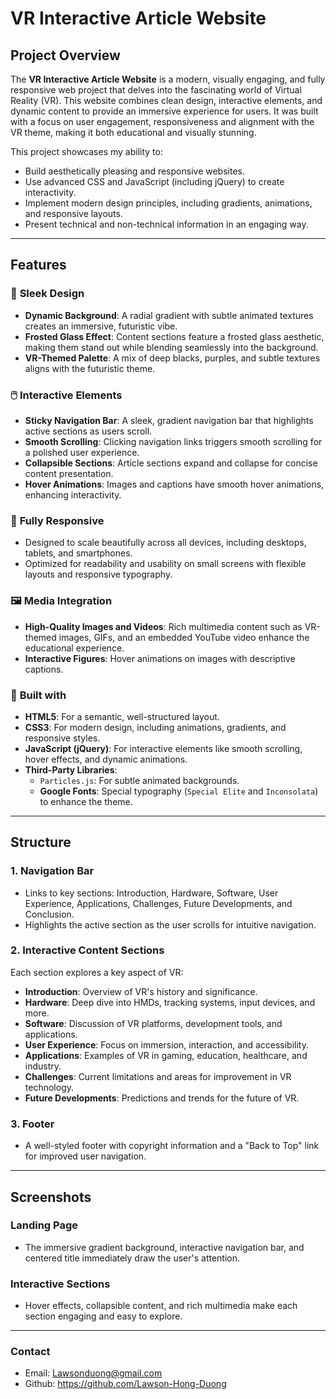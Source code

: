 # **VR Interactive Article Website**

## **Project Overview**
The **VR Interactive Article Website** is a modern, visually engaging, and fully responsive web project that delves into the fascinating world of Virtual Reality (VR). This website combines clean design, interactive elements, and dynamic content to provide an immersive experience for users. It was built with a focus on user engagement, responsiveness and alignment with the VR theme, making it both educational and visually stunning.

This project showcases my ability to:
- Build aesthetically pleasing and responsive websites.
- Use advanced CSS and JavaScript (including jQuery) to create interactivity.
- Implement modern design principles, including gradients, animations, and responsive layouts.
- Present technical and non-technical information in an engaging way.

---

## **Features**

### 🎨 **Sleek Design**
- **Dynamic Background**: A radial gradient with subtle animated textures creates an immersive, futuristic vibe.
- **Frosted Glass Effect**: Content sections feature a frosted glass aesthetic, making them stand out while blending seamlessly into the background.
- **VR-Themed Palette**: A mix of deep blacks, purples, and subtle textures aligns with the futuristic theme.

### 🖱️ **Interactive Elements**
- **Sticky Navigation Bar**: A sleek, gradient navigation bar that highlights active sections as users scroll.
- **Smooth Scrolling**: Clicking navigation links triggers smooth scrolling for a polished user experience.
- **Collapsible Sections**: Article sections expand and collapse for concise content presentation.
- **Hover Animations**: Images and captions have smooth hover animations, enhancing interactivity.

### 📱 **Fully Responsive**
- Designed to scale beautifully across all devices, including desktops, tablets, and smartphones.
- Optimized for readability and usability on small screens with flexible layouts and responsive typography.

### 🖼️ **Media Integration**
- **High-Quality Images and Videos**: Rich multimedia content such as VR-themed images, GIFs, and an embedded YouTube video enhance the educational experience.
- **Interactive Figures**: Hover animations on images with descriptive captions.

### 🔧 **Built with**
- **HTML5**: For a semantic, well-structured layout.
- **CSS3**: For modern design, including animations, gradients, and responsive styles.
- **JavaScript (jQuery)**: For interactive elements like smooth scrolling, hover effects, and dynamic animations.
- **Third-Party Libraries**:
  - `Particles.js`: For subtle animated backgrounds.
  - **Google Fonts**: Special typography (`Special Elite` and `Inconsolata`) to enhance the theme.

---

## **Structure**

### **1. Navigation Bar**
- Links to key sections: Introduction, Hardware, Software, User Experience, Applications, Challenges, Future Developments, and Conclusion.
- Highlights the active section as the user scrolls for intuitive navigation.

### **2. Interactive Content Sections**
Each section explores a key aspect of VR:
- **Introduction**: Overview of VR's history and significance.
- **Hardware**: Deep dive into HMDs, tracking systems, input devices, and more.
- **Software**: Discussion of VR platforms, development tools, and applications.
- **User Experience**: Focus on immersion, interaction, and accessibility.
- **Applications**: Examples of VR in gaming, education, healthcare, and industry.
- **Challenges**: Current limitations and areas for improvement in VR technology.
- **Future Developments**: Predictions and trends for the future of VR.

### **3. Footer**
- A well-styled footer with copyright information and a "Back to Top" link for improved user navigation.

---

## **Screenshots**

### **Landing Page**
- The immersive gradient background, interactive navigation bar, and centered title immediately draw the user's attention.

### **Interactive Sections**
- Hover effects, collapsible content, and rich multimedia make each section engaging and easy to explore.

---
### **Contact**
- Email: Lawsonduong@gmail.com
- Github: https://github.com/Lawson-Hong-Duong


